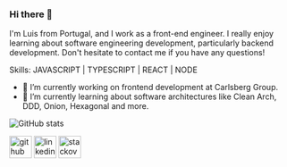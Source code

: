 ### Hi there 👋

I'm Luis from Portugal, and I work as a front-end engineer. I really enjoy learning about software engineering development, particularly backend development. Don't hesitate to contact me if you have any questions!

Skills: JAVASCRIPT | TYPESCRIPT | REACT | NODE

- 🔭 I’m currently working on frontend development at Carlsberg Group.
- 🌱 I’m currently learning about software architectures like Clean Arch, DDD, Onion, Hexagonal and more. 

![GitHub stats](https://github-readme-stats.vercel.app/api?username=luismendes535&show_icons=true&count_private=true)  

[<img src='https://cdn.jsdelivr.net/npm/simple-icons@3.0.1/icons/github.svg' alt='github' height='40'>](https://github.com/luismendes535)  [<img src='https://cdn.jsdelivr.net/npm/simple-icons@3.0.1/icons/linkedin.svg' alt='linkedin' height='40'>](https://www.linkedin.com/in/https://www.linkedin.com/in/luismendesjs//)  [<img src='https://cdn.jsdelivr.net/npm/simple-icons@3.0.1/icons/stackoverflow.svg' alt='stackoverflow' height='40'>](https://stackoverflow.com/users/https://stackoverflow.com/users/2253020/luismendes535)  


